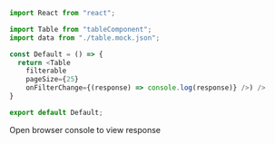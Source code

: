 ```js
import React from "react";

import Table from "tableComponent";
import data from "./table.mock.json";

const Default = () => {
  return <Table 
    filterable
    pageSize={25} 
    onFilterChange={(response) => console.log(response)} />) />
}

export default Default;
```

Open browser console to view response
